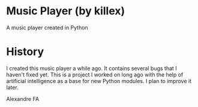 # Music Player (by killex)
A music player created in Python

# History
I created this music player a while ago. It contains several bugs that I haven't fixed yet. This is a project I worked on long ago with the help of artificial intelligence as a base for new Python modules. I plan to improve it later. 

Alexandre FA
